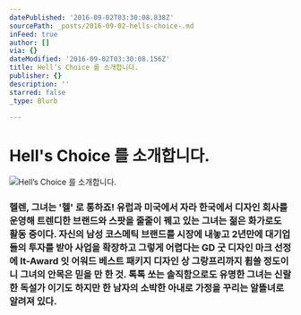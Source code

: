 ```yaml
---
datePublished: '2016-09-02T03:30:08.838Z'
sourcePath: _posts/2016-09-02-hells-choice-.md
inFeed: true
author: []
via: {}
dateModified: '2016-09-02T03:30:08.156Z'
title: Hell’s Choice 를 소개합니다.
publisher: {}
description: ''
starred: false
_type: Blurb

---
```

# Hell's Choice 를 소개합니다.
![Hell’s Choice 를 소개합니다.](https://the-grid-user-content.s3-us-west-2.amazonaws.com/307d94fb-7e84-4872-a430-a66165b42ec6.jpg)

### 헬렌, 그녀는 '헬' 로 통하죠! 유럽과 미국에서 자라 한국에서 디자인 회사를 운영해 트렌디한 브랜드와 스팟을 줄줄이 꿰고 있는 그녀는 젊은 화가로도 활동 중이다. 자신의 남성 코스메틱 브랜드를 시장에 내놓고 2년만에 대기업들의 투자를 받아 사업을 확장하고 그렇게 어렵다는 GD 굿 디자인 마크 선정에 It-Award 잇 어워드 베스트 패키지 디자인 상 그랑프리까지 휩쓸 정도이니 그녀의 안목은 믿을 만 한 것. 톡톡 쏘는 솔직함으로도 유명한 그녀는 신랄한 독설가 이기도 하지만 한 남자의 소박한 아내로 가정을 꾸리는 알뜰녀로 알려져 있다.